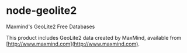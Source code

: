 # node-geolite2

Maxmind's GeoLite2 Free Databases

This product includes GeoLite2 data created by MaxMind, available from [http://www.maxmind.com](http://www.maxmind.com).
